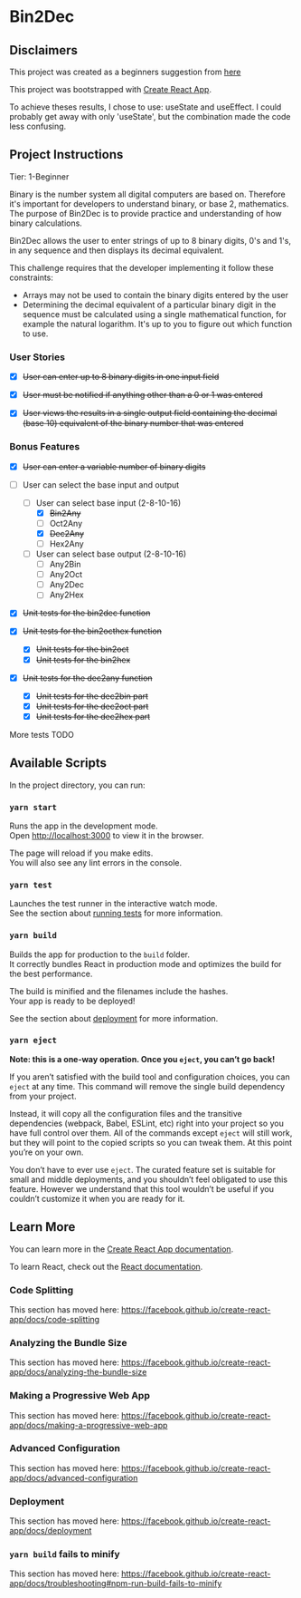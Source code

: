 # Bin2Dec

## Disclaimers

This project was created as a beginners suggestion from [here](https://github.com/florinpop17/app-ideas/blob/master/Projects/1-Beginner/Bin2Dec-App.md)

This project was bootstrapped with [Create React App](https://github.com/facebook/create-react-app).

To achieve theses results, I chose to use: useState and useEffect. I could probably
get away with only 'useState', but the combination made the code less confusing.

## Project Instructions

Tier: 1-Beginner

Binary is the number system all digital computers are based on. Therefore it's 
important for developers to understand binary, or base 2, mathematics. The purpose 
of Bin2Dec is to provide practice and understanding of how binary calculations.

Bin2Dec allows the user to enter strings of up to 8 binary digits, 0's and 1's, 
in any sequence and then displays its decimal equivalent.

This challenge requires that the developer implementing it follow these constraints:

- Arrays may not be used to contain the binary digits entered by the user
- Determining the decimal equivalent of a particular binary digit in the sequence 
must be calculated using a single mathematical function, for example the natural 
logarithm. It's up to you to figure out which function to use.

### User Stories
- [x] <del>User can enter up to 8 binary digits in one 
input field</del>

- [x] <del>User must be notified if anything other than 
a 0 or 1 was entered</del>

- [x] <del>User views the results in a single output field 
containing the decimal (base 10) equivalent of the binary number that was entered</del>

### Bonus Features
- [x] <del>User can enter a variable number of binary digits</del>

- [ ] User can select the base input and output
  - [ ] User can select base input (2-8-10-16)
    - [x] <del>Bin2Any</del>
    - [ ] Oct2Any
    - [x] <del>Dec2Any</del>
    - [ ] Hex2Any
  - [ ] User can select base output (2-8-10-16)
    - [ ] Any2Bin
    - [ ] Any2Oct
    - [ ] Any2Dec
    - [ ] Any2Hex

- [x] <del>Unit tests for the bin2dec function</del>
- [x] <del>Unit tests for the bin2octhex function</del>
  - [x] <del>Unit tests for the bin2oct</del>
  - [x] <del>Unit tests for the bin2hex</del>
- [x] <del>Unit tests for the dec2any function</del>
  - [x] <del>Unit tests for the dec2bin part</del>
  - [x] <del>Unit tests for the dec2oct part</del>
  - [x] <del>Unit tests for the dec2hex part</del>

More tests TODO

## Available Scripts

In the project directory, you can run:

### `yarn start`

Runs the app in the development mode.<br />
Open [http://localhost:3000](http://localhost:3000) to view it in the browser.

The page will reload if you make edits.<br />
You will also see any lint errors in the console.

### `yarn test`

Launches the test runner in the interactive watch mode.<br />
See the section about [running tests](https://facebook.github.io/create-react-app/docs/running-tests) for more information.

### `yarn build`

Builds the app for production to the `build` folder.<br />
It correctly bundles React in production mode and optimizes the build for the best performance.

The build is minified and the filenames include the hashes.<br />
Your app is ready to be deployed!

See the section about [deployment](https://facebook.github.io/create-react-app/docs/deployment) for more information.

### `yarn eject`

**Note: this is a one-way operation. Once you `eject`, you can’t go back!**

If you aren’t satisfied with the build tool and configuration choices, you can `eject` at any time. This command will remove the single build dependency from your project.

Instead, it will copy all the configuration files and the transitive dependencies (webpack, Babel, ESLint, etc) right into your project so you have full control over them. All of the commands except `eject` will still work, but they will point to the copied scripts so you can tweak them. At this point you’re on your own.

You don’t have to ever use `eject`. The curated feature set is suitable for small and middle deployments, and you shouldn’t feel obligated to use this feature. However we understand that this tool wouldn’t be useful if you couldn’t customize it when you are ready for it.

## Learn More

You can learn more in the [Create React App documentation](https://facebook.github.io/create-react-app/docs/getting-started).

To learn React, check out the [React documentation](https://reactjs.org/).

### Code Splitting

This section has moved here: https://facebook.github.io/create-react-app/docs/code-splitting

### Analyzing the Bundle Size

This section has moved here: https://facebook.github.io/create-react-app/docs/analyzing-the-bundle-size

### Making a Progressive Web App

This section has moved here: https://facebook.github.io/create-react-app/docs/making-a-progressive-web-app

### Advanced Configuration

This section has moved here: https://facebook.github.io/create-react-app/docs/advanced-configuration

### Deployment

This section has moved here: https://facebook.github.io/create-react-app/docs/deployment

### `yarn build` fails to minify

This section has moved here: https://facebook.github.io/create-react-app/docs/troubleshooting#npm-run-build-fails-to-minify
